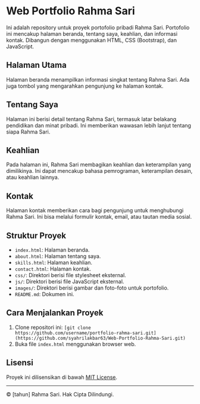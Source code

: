 # Web Portfolio Rahma Sari

Ini adalah repository untuk proyek portofolio pribadi Rahma Sari. Portofolio ini mencakup halaman beranda, tentang saya, keahlian, dan informasi kontak. Dibangun dengan menggunakan HTML, CSS (Bootstrap), dan JavaScript.

## Halaman Utama

Halaman beranda menampilkan informasi singkat tentang Rahma Sari. Ada juga tombol yang mengarahkan pengunjung ke halaman kontak.

## Tentang Saya

Halaman ini berisi detail tentang Rahma Sari, termasuk latar belakang pendidikan dan minat pribadi. Ini memberikan wawasan lebih lanjut tentang siapa Rahma Sari.

## Keahlian

Pada halaman ini, Rahma Sari membagikan keahlian dan keterampilan yang dimilikinya. Ini dapat mencakup bahasa pemrograman, keterampilan desain, atau keahlian lainnya.

## Kontak

Halaman kontak memberikan cara bagi pengunjung untuk menghubungi Rahma Sari. Ini bisa melalui formulir kontak, email, atau tautan media sosial.

## Struktur Proyek

- `index.html`: Halaman beranda.
- `about.html`: Halaman tentang saya.
- `skills.html`: Halaman keahlian.
- `contact.html`: Halaman kontak.
- `css/`: Direktori berisi file stylesheet eksternal.
- `js/`: Direktori berisi file JavaScript eksternal.
- `images/`: Direktori berisi gambar dan foto-foto untuk portofolio.
- `README.md`: Dokumen ini.

## Cara Menjalankan Proyek

1. Clone repositori ini: `[git clone https://github.com/username/portfolio-rahma-sari.git](https://github.com/syahrilakbar63/Web-Portfolio-Rahma-Sari.git)`
2. Buka file `index.html` menggunakan browser web.

## Lisensi

Proyek ini dilisensikan di bawah [MIT License](LICENSE).

---

&copy; [tahun] Rahma Sari. Hak Cipta Dilindungi.

